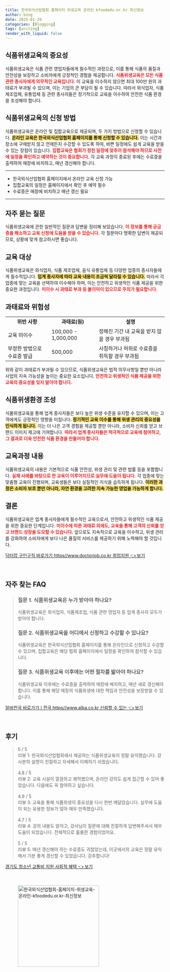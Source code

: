 ```yaml
---
title: 한국외식산업협회 홈페이지 위생교육 온라인 kfoodedu.or.kr 최신정보
author: bing
date: 2025-01-29
categories: [Blogging]
tags: [writing]
render_with_liquid: false
---
```



<h2 id='식품위생교육의_중요성'>식품위생교육의 중요성</h2>

<p>식품위생교육은 식품 관련 영업자들에게 필수적인 과정으로, 이를 통해 식품의 품질과 안전성을 보장하고 소비자에게 긍정적인 경험을 제공합니다. <b><span style="color: #ee2323;">식품위생교육은 모든 식품 관련 종사자에게 의무적인 교육입니다.</span></b> 이 교육을 이수하지 않으면 최대 100만 원의 과태료가 부과될 수 있으며, 이는 기업의 큰 부담이 될 수 있습니다. 따라서 외식업자, 식품 제조업체, 유통업체 등 관련 종사자들은 정기적으로 교육을 이수하여 안전한 식품 환경을 조성해야 합니다.</p>

<h2 id='식품위생교육의_신청_방법'>식품위생교육의 신청 방법</h2>

<p>식품위생교육은 온라인 및 집합교육으로 제공되며, 두 가지 방법으로 신청할 수 있습니다. <b><span style="background-color: #ffe066;">온라인 교육은 한국외식산업협회 홈페이지를 통해 신청할 수 있습니다.</span></b> 이는 시간과 장소에 구애받지 않고 언제든지 수강할 수 있도록 하여, 바쁜 일정에도 쉽게 교육을 받을 수 있는 장점이 있습니다. <b><span style="color: #ee2323;">집합교육은 협회가 정한 일정에 맞추어 참석해야 하므로 사전에 일정을 확인하고 예약하는 것이 중요합니다.</span></b> 각 교육 과정이 종료된 후에는 수료증을 출력하여 매장에 비치하고, 매년 갱신해야 합니다.</p>

<hr />

<ul>
    <li>한국외식산업협회 홈페이지에서 온라인 교육 신청 가능</li>
    <li>집합교육의 일정은 홈페이지에서 확인 후 예약 필수</li>
    <li>수료증은 매장에 비치하고 매년 갱신 필요</li>
</ul>

<hr />

<h2 id='자주_묻는_질문'>자주 묻는 질문</h2>

<p>식품위생교육에 관한 일반적인 질문과 답변을 정리해 보았습니다. <b><span style="color: #ee2323;">이 정보를 통해 궁금증을 해소하고 교육 신청에 도움을 받을 수 있습니다.</span></b> 각 질문마다 명확한 답변이 제공되므로, 상황에 맞게 참고하시면 좋습니다.</p>

<h2 id='교육_대상'>교육 대상</h2>

<p>식품위생교육은 외식업자, 식품 제조업체, 음식 유통업체 등 다양한 업종의 종사자들에게 필수적입니다. <b><span style="background-color: #ffe066;">업계 종사자에 따라 교육 내용이 조금씩 달라질 수 있습니다.</span></b> 따라서 각 업종에 맞는 교육을 선택하여 이수해야 하며, 이는 안전하고 위생적인 식품 제공을 위한 중요한 과정입니다. <b><span style="color: #ee2323;">미이수 시 과태료 부과 등 불이익이 있으므로 주의가 필요합니다.</span></b></p>

<h2 id='과태료와_위험성'>과태료와 위험성</h2>

<table>
    <tr>
        <td style="text-align: center; height: 17px;"><b>위반 사항</b></td>
        <td style="text-align: center; height: 17px;"><b>과태료(원)</b></td>
        <td style="text-align: center; height: 17px;"><b>설명</b></td>
    </tr>
    <tr>
        <td>교육 미이수</td>
        <td>100,000 - 1,000,000</td>
        <td>정해진 기간 내 교육을 받지 않을 경우 부과됨</td>
    </tr>
    <tr>
        <td>부정한 방법으로 수료증 발급</td>
        <td>500,000</td>
        <td>사칭하거나 허위로 수료증을 취득할 경우 부과됨</td>
    </tr>
</table>

<p>위와 같이 과태료가 부과될 수 있으므로, 식품위생교육은 법적 의무사항일 뿐만 아니라 사업의 지속 가능성을 높이는 중요한 요소입니다. <b><span style="color: #ee2323;">안전하고 위생적인 식품 제공을 위한 교육의 중요성을 잊지 말아야 합니다.</span></b></p>

<h2 id='식품위생환경_조성'>식품위생환경 조성</h2>

<p>식품위생교육을 통해 업계 종사자들은 보다 높은 위생 수준을 유지할 수 있으며, 이는 고객에게도 긍정적인 영향을 미칩니다. <b><span style="background-color: #ffe066;">정기적인 교육 이수를 통해 위생 관리의 중요성을 인식하게 됩니다.</span></b> 이는 더 나은 고객 경험을 제공할 뿐만 아니라, 소비자 신뢰를 얻고 브랜드 이미지 제고에 기여합니다. <b><span style="color: #ee2323;">따라서 업계 종사자들은 적극적으로 교육에 참여하고, 그 결과로 더욱 안전한 식품 환경을 만들어야 합니다.</span></b></p>

<h2 id='교육과정_내용'>교육과정 내용</h2>

<p>식품위생교육의 내용은 기본적으로 식품 안전성, 위생 관리 및 관련 법률 등을 포함합니다. <b><span style="color: #ee2323;">실제 사례를 바탕으로 한 교육이 이루어지므로 실무에 도움이 됩니다.</span></b> 각 업종에 맞는 맞춤형 교육이 진행되며, 교육생들은 보다 실질적인 지식을 습득하게 됩니다. <b><span style="background-color: #ffe066;">이러한 과정은 소비자 보호 뿐만 아니라, 자연 환경을 고려한 지속 가능한 영업을 가능하게 합니다.</span></b></p>

<h2 id='결론'>결론</h2>

<p>식품위생교육은 업계 종사자들에게 필수적인 교육으로서, 안전하고 위생적인 식품 제공을 위한 중요한 단계입니다. <b><span style="color: #ee2323;">미이수에 따른 과태료 외에도, 교육을 통해 고객의 신뢰를 얻고 브랜드 성장을 도모할 수 있습니다.</span></b> 앞으로도 지속적으로 교육을 이수하고, 위생 관리를 강화하여 소비자에게 보다 나은 품질의 서비스를 제공하기 위해 노력해야 할 것입니다.</p>


<p><a class="click-button" title="닥터잡 구인구직 바로가기 https//www.doctorjob.co.kr 취업지원" href="https://aptwhite.github.io/posts/%EB%8B%A5%ED%84%B0%EC%9E%A1-%EA%B5%AC%EC%9D%B8%EA%B5%AC%EC%A7%81-%EB%B0%94%EB%A1%9C%EA%B0%80%EA%B8%B0-httpswww.doctorjob.co.kr-%EC%B7%A8%EC%97%85%EC%A7%80%EC%9B%90/" rel="dofollow">닥터잡 구인구직 바로가기 https//www.doctorjob.co.kr 취업지원 👈 보기</a></p><br>
<h2 id='자주_찾는_FAQ'>자주 찾는 FAQ</h2>
<div itemscope="" itemtype="https://schema.org/FAQPage"> 
<blockquote> 
<div itemscope="" itemprop="mainEntity" itemtype="https://schema.org/Question"> 
<h3 itemprop="name">질문 1. 식품위생교육은 누가 받아야 하나요?</h3> 
<div itemscope="" itemprop="acceptedAnswer" itemtype="https://schema.org/Answer"> 
<span itemprop="text"> 
<p>식품위생교육은 외식업자, 식품제조업, 식품 관련 영업자 등 업계 종사자 모두가 받아야 합니다.</p> 
</span> 
</div> 
</div> 

<div itemscope="" itemprop="mainEntity" itemtype="https://schema.org/Question"> 
<h3 itemprop="name">질문 2. 식품위생교육을 어디에서 신청하고 수강할 수 있나요?</h3> 
<div itemscope="" itemprop="acceptedAnswer" itemtype="https://schema.org/Answer"> 
<span itemprop="text"> 
<p>식품위생교육은 한국외식산업협회 홈페이지를 통해 온라인으로 신청하고 수강할 수 있으며, 집합교육은 해당 협회 홈페이지에서 일정을 확인하여 참석할 수 있습니다.</p> 
</span> 
</div> 
</div> 

<div itemscope="" itemprop="mainEntity" itemtype="https://schema.org/Question"> 
<h3 itemprop="name">질문 3. 식품위생교육 이후에는 어떤 절차를 밟아야 하나요?</h3> 
<div itemscope="" itemprop="acceptedAnswer" itemtype="https://schema.org/Answer"> 
<span itemprop="text"> 
<p>식품위생교육 이후에는 수료증을 출력하여 매장에 배치하고, 매년 새로 갱신해야 합니다. 이를 통해 해당 매장의 식품위생에 대한 책임과 안전성을 보장받을 수 있습니다.</p> 
</span> 
</div> 
</div> 
</blockquote> 
</div>
<p><a class="click-button" title="알바천국 바로가기ㅣ전국 https//www.alba.co.kr 신뢰할 수 있는" href="https://aptwhite.github.io/posts/%EC%95%8C%EB%B0%94%EC%B2%9C%EA%B5%AD-%EB%B0%94%EB%A1%9C%EA%B0%80%EA%B8%B0%E3%85%A3%EC%A0%84%EA%B5%AD-httpswww.alba.co.kr-%EC%8B%A0%EB%A2%B0%ED%95%A0-%EC%88%98-%EC%9E%88%EB%8A%94/" rel="dofollow">알바천국 바로가기ㅣ전국 https//www.alba.co.kr 신뢰할 수 있는 👈 보기</a></p><br>
<h2 id='후기'>후기</h2>
<div itemscope itemtype="https://schema.org/Product">
  <blockquote>
  <div itemprop="review" itemscope itemtype="https://schema.org/Review">
      <div itemprop="reviewRating" itemscope itemtype="https://schema.org/Rating"> <span itemprop="ratingValue">5</span> / <span itemprop="bestRating">5</span> </div>
      <span itemprop="reviewBody">리뷰 1: 한국외식산업협회에서 제공하는 식품위생교육이 정말 유익했습니다. 강사분의 설명이 친절하고 자세해서 이해하기 쉬웠습니다.</span>
  </div>
  <br>
  <div itemprop="review" itemscope itemtype="https://schema.org/Review">
      <div itemprop="reviewRating" itemscope itemtype="https://schema.org/Rating"> <span itemprop="ratingValue">4.8</span> / <span itemprop="bestRating">5</span> </div>
      <span itemprop="reviewBody">리뷰 2: 교육 시설이 깔끔하고 쾌적했으며, 온라인 강의도 쉽게 접근할 수 있어 좋았습니다. 다음에도 꼭 참여하고 싶습니다.</span>
  </div>
  <br>
  <div itemprop="review" itemscope itemtype="https://schema.org/Review">
      <div itemprop="reviewRating" itemscope itemtype="https://schema.org/Rating"> <span itemprop="ratingValue">4.9</span> / <span itemprop="bestRating">5</span> </div>
      <span itemprop="reviewBody">리뷰 3: 교육을 통해 식품위생의 중요성을 다시 한번 깨달았습니다. 실무에 도움이 되는 유용한 정보가 많아 매우 만족했습니다.</span>
  </div>
  <br>
  <div itemprop="review" itemscope itemtype="https://schema.org/Review">
      <div itemprop="reviewRating" itemscope itemtype="https://schema.org/Rating"> <span itemprop="ratingValue">4.7</span> / <span itemprop="bestRating">5</span> </div>
      <span itemprop="reviewBody">리뷰 4: 강의 내용도 알차고, 강사님이 질문에 대해 친절하게 답변해주셔서 매우 도움이 되었습니다. 전체적으로 훌륭한 경험이었어요.</span>
  </div>
  <br>
  <div itemprop="review" itemscope itemtype="https://schema.org/Review">
      <div itemprop="reviewRating" itemscope itemtype="https://schema.org/Rating"> <span itemprop="ratingValue">5</span> / <span itemprop="bestRating">5</span> </div>
      <span itemprop="reviewBody">리뷰 5: 매년 갱신해야 하는 수료증도 귀찮았는데, 이곳에서의 교육은 정말 유익해서 기분 좋게 갱신할 수 있었습니다. 강추합니다!</span>
  </div>
  </blockquote>
</div>
<p><a class="click-button" title="경기도 청소년 교통비 지원 사회적 혜택" href="https://aptwhite.github.io/posts/%EA%B2%BD%EA%B8%B0%EB%8F%84-%EC%B2%AD%EC%86%8C%EB%85%84-%EA%B5%90%ED%86%B5%EB%B9%84-%EC%A7%80%EC%9B%90-%EC%82%AC%ED%9A%8C%EC%A0%81-%ED%98%9C%ED%83%9D/" rel="dofollow">경기도 청소년 교통비 지원 사회적 혜택 👈 보기</a></p><br>
<figure class="image"><img src="https://aptwhite.github.io/assets/img/thumbnail/한국외식산업협회-홈페이지-위생교육-온라인-kfoodedu.or.kr-최신정보.webp" alt="한국외식산업협회-홈페이지-위생교육-온라인-kfoodedu.or.kr-최신정보" width="256" height="256"></figure>